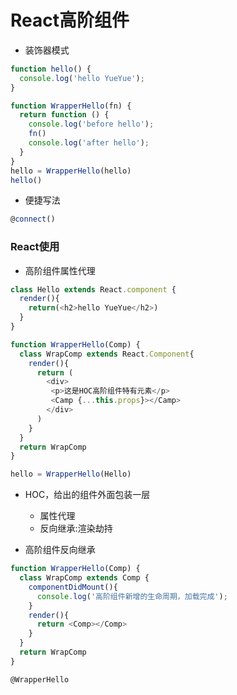 # React高阶组件

* 装饰器模式

```JavaScript
function hello() {
  console.log('hello YueYue');
}

function WrapperHello(fn) {
  return function () {
    console.log('before hello');
    fn()
    console.log('after hello');
  }
}
hello = WrapperHello(hello)
hello()
```

  - 便捷写法

```JavaScript
@connect()
```

### React使用

* 高阶组件属性代理

```JavaScript
class Hello extends React.component {
  render(){
    return(<h2>hello YueYue</h2>)
  }
}

function WrapperHello(Comp) {
  class WrapComp extends React.Component{
    render(){
      return (
        <div>
         <p>这是HOC高阶组件特有元素</p>
         <Camp {...this.props}></Camp>
        </div>
      )
    }
  }
  return WrapComp
}

hello = WrapperHello(Hello)
```

* HOC，给出的组件外面包装一层
  - 属性代理
  - 反向继承:渲染劫持

* 高阶组件反向继承

```JavaScript
function WrapperHello(Comp) {
  class WrapComp extends Comp {
    componentDidMount(){
      console.log('高阶组件新增的生命周期，加载完成');
    }
    render(){
      return <Comp></Comp>
    }
  }
  return WrapComp
}

@WrapperHello
```
